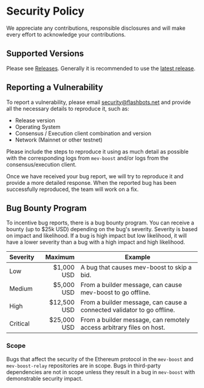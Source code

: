 # Security Policy

We appreciate any contributions, responsible disclosures and will make every
effort to acknowledge your contributions.

## Supported Versions

Please see [Releases](https://github.com/flashbots/mev-boost/releases).
Generally it is recommended to use
the [latest release](https://github.com/flashbots/mev-boost/releases/latest).

## Reporting a Vulnerability

To report a vulnerability, please email security@flashbots.net and provide all
the necessary details to reproduce it, such as:

- Release version
- Operating System
- Consensus / Execution client combination and version
- Network (Mainnet or other testnet)

Please include the steps to reproduce it using as much detail as possible with
the corresponding logs from `mev-boost` and/or logs from the consensus/execution
client.

Once we have received your bug report, we will try to reproduce it and provide a
more detailed response. When the reported bug has been successfully reproduced,
the team will work on a fix.

## Bug Bounty Program

To incentive bug reports, there is a bug bounty program. You can receive a
bounty (up to $25k USD) depending on the bug's severity. Severity is based on
impact and likelihood. If a bug is high impact but low likelihood, it will have
a lower severity than a bug with a high impact and high likelihood.

| Severity |     Maximum | Example                                                                |
|----------|------------:|------------------------------------------------------------------------|
| Low      |  $1,000 USD | A bug that causes mev-boost to skip a bid.                             |
| Medium   |  $5,000 USD | From a builder message, can cause mev-boost to go offline.             |
| High     | $12,500 USD | From a builder message, can cause a connected validator to go offline. |
| Critical | $25,000 USD | From a builder message, can remotely access arbitrary files on host.   |

### Scope

Bugs that affect the security of the Ethereum protocol in the `mev-boost`
and `mev-boost-relay` repositories are in scope. Bugs in third-party
dependencies are not in scope unless they result in a bug in `mev-boost` with
demonstrable security impact.

